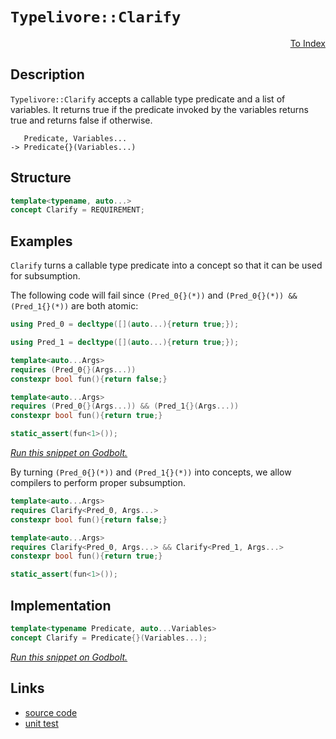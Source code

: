 <!-- Copyright 2024 Feng Mofan
SPDX-License-Identifier: Apache-2.0 -->

# `Typelivore::Clarify`

<p style='text-align: right;'><a href="../../../index.md#conceptualizations-2">To Index</a></p>

## Description

`Typelivore::Clarify` accepts a callable type predicate and a list of variables.
It returns true if the predicate invoked by the variables returns true and returns false if otherwise.

<pre><code>   Predicate, Variables...
-> Predicate{}(Variables...)</code></pre>

## Structure

```C++
template<typename, auto...>
concept Clarify = REQUIREMENT;
```

## Examples

`Clarify` turns a callable type predicate into a concept so that it can be used for subsumption.

The following code will fail since `(Pred_0{}(*))` and `(Pred_0{}(*)) && (Pred_1{}(*))` are both atomic:

```C++
using Pred_0 = decltype([](auto...){return true;});

using Pred_1 = decltype([](auto...){return true;});

template<auto...Args>
requires (Pred_0{}(Args...))
constexpr bool fun(){return false;}

template<auto...Args>
requires (Pred_0{}(Args...)) && (Pred_1{}(Args...))
constexpr bool fun(){return true;}

static_assert(fun<1>());
```

[*Run this snippet on Godbolt.*](https://godbolt.org/#z:OYLghAFBqd5QCxAYwPYBMCmBRdBLAF1QCcAaPECAMzwBtMA7AQwFtMQByARg9KtQYEAysib0QXACx8BBAKoBnTAAUAHpwAMvAFYTStJg1DIApACYAQuYukl9ZATwDKjdAGFUtAK4sGIMwCspK4AMngMmAByPgBGmMQSAMykAA6oCoRODB7evv5BaRmOAmER0SxxCVzJdpgOWUIETMQEOT5%2BgbaY9sUMjc0EpVGx8Um2TS1teZ0KE4PhwxWj1QCUtqhexMjsHF4ZRgDUysSY6AD6GgcmiQAiB1jItAQAnimYECYBVgE3EExeRAAdMCViYAOwWE4ETYMA4EYheTDXKxgm6gxJWDQAQRM2L24WARxO5y4V1u9zqT1e70%2B31%2B/yBIPBkMw0OIsPhiOR4LR3OxuKxBEwLBSBiF1zcDNQwMBWOIwAU12wApOAEcvHgTgoDhBjqcLsyeRA5QqZStQdi0AxZphVCliAcYqhPAcqF4GBBQRCoTDXWIlNzUQKBUKRWKkYlJQDpcCTYrEsrsWqNVqdXrzhpDajjfKFGaVlczAA2cxFtPEs5cLO/OP5gVWm12h1Ol1uj1ellsjkIiMom7B7GzJiOZBnJgKJQtajuiVVhOe9EWDhrWicAK8PwcLSkVCcNzWawHBQbLaYQuJHikAiaZdrADWIACRcBAA4i1IAmCi5IAJyJL9mMkq4cJIvAsBIGgaKQm7bruHC8AoIBQdeW7LqQcCwDAiAgBsBApAC5CUGgIp0PEkSsDsqhvgAtN%2BBzAMgyAHFIgJmLwpyECQeDoHo/CCCIYjsFIMiCIoKjqKhpC6FwpAAO7EEwKScDwK5rhuN47pwADyAL4QQByoFQBxUUWtGSPRjHMZIrE6h4JH0A65gXisvAoVoawQEgxEpKRZAUBA3m%2BSAwBSGYfB0EKxCIRAMQaTE4TNM8ym8PFzDEM8WkxNodQoZexFsIIWkMLQSWSVgMReMAkq0LQiHcLwWAsIYwDiGVmo5XgABumB1dutp1ACOyXuEQrAdutB4DECnpR4WAafCeDgfVpDdcQTpKDcwrNRNRg3msVAGAqABqeCYLJWlvJul58cIojiMJN1iWoGnSfozUoAelj6JNiGQGsqApL0dXUbM6DXDcpiWNYZiwatxDcT18BrLU9TOBArhTH4MmhAs5SVHohSZAImME%2BkRMMEMePLF0PQNHMJMySjvT9C0lMjFU4wDAznOs7j7MSMjJ7bAL%2BhqdBGlwcZNF0QxTEsWYOq4JxjmAVwLlXntawIJgTBYAknqkA%2BkiJICf5gpIGiSGYkhFpBT4/qLIFgSAF6Au%2BRYvj%2BL5cEWASSFwAR/kW4uSXBCFIRrqEeVhnk4bpBH%2BYFDnkWwnDNCwnVgtRTAHI8zXMT%2BgJcICfX4EQ8M8TJN0Cfd0iPUoz2SboYXyYpyWqRw64h7B2nx/phkHOnmfZ7nBiHFwhfF5cEB2T5DnnmY6tuWhsdJ/EhEBag9mjEPWd50YE9cFBNBPPE0WxZJqWJclpBX%2BlmXZQ4N/5YwBBFSVGnlZV1W1TfjXbTsbc%2BATj1G6r1diqgBpChviNboGkJpTUSrNQBrl4ZLUvKtdamBNpNSMDtUAUc%2BCHQUCdM6F1GA32rndISddZBPQktuZub1dqQysF9BBv0DYAyBpwEGBAwa3FYdDWG8QK6Iz%2BjTDqaMMaeHaHoHGZR%2BYyUJr0bmKishsyWBzJmdMuayLyIzboUi%2BhzE0fjRm9N9FYx5vMRRWiRbHk2MLNWjsu4wV4JLXeI996EgnkXEuisy4kHPGrVymtSDa11qMA2wFQKkHAokQulswSBzBGCRIVsbb%2B27h4zg4dkJ7XQjHJAuE9IbzXsQFOOx050RYAoTqTFOp%2BPDLMdiQSK68VkDXGhIl5ANwYToF2ckFJKXqh3NxEte54QBAZIyNTzJ1IaQcJphcWn6RnlvOe8RzyJCXoU1emzfLlMOQ5EADSUgpDOCss4ayxzEBYN%2BcKp8oqUAvtuO%2BpVLwfIfjlZ%2BW8Cpv2KqVIBmAKpVTEL/Za/88EoNIMAjqYCNL9WQINGBgg4GSQQdNZ4yD5poJvpg9I2Ctp4IJIUg6TBjqnXOpdShXTqESFoaJfpL0hlj2MJ9GwHCkY7kBlkOqAB6UGH0oaWBhh4uGCNOHIyMajPw6MGDuCsfIxVZjqbqOJsq5RZNehqu0bK5mljcjWJ0QIFmtjFjmJsdzIcvM7HmMFk4oS4z1Kh04IPe5tT6mNOacOHq6ylblxCXsqOWsdZ60oB3OJ4EzCF0SIkAIARLZHw0PGr8L4cmaXgrYCOy9zSGxAMbIuiQXx%2B0AkmosgEvyO0SK6nu2a80dzYpmsOkd3JrFWhkZwkggA%3D%3D%3D)

By turning `(Pred_0{}(*))` and `(Pred_1{}(*))` into concepts, we allow compilers to perform proper subsumption.

```C++
template<auto...Args>
requires Clarify<Pred_0, Args...>
constexpr bool fun(){return false;}

template<auto...Args>
requires Clarify<Pred_0, Args...> && Clarify<Pred_1, Args...>
constexpr bool fun(){return true;}

static_assert(fun<1>());
```

## Implementation

```C++
template<typename Predicate, auto...Variables>
concept Clarify = Predicate{}(Variables...);
```

[*Run this snippet on Godbolt.*](https://godbolt.org/#z:OYLghAFBqd5QCxAYwPYBMCmBRdBLAF1QCcAaPECAMzwBtMA7AQwFtMQByARg9KtQYEAysib0QXACx8BBAKoBnTAAUAHpwAMvAFYTStJg1DIApACYAQuYukl9ZATwDKjdAGFUtAK4sGISQCspK4AMngMmAByPgBGmMQgZqQADqgKhE4MHt6%2B/kGp6Y4CYRHRLHEJSXaYDplCBEzEBNk%2BfoG2mPZFDPWNBCVRsfGJtg1NLbntCmP94YPlw2YAlLaoXsTI7BwEmCzJBjsmAMxuBACeyYysmADUysSY%2BKI7pDdMXkQAdN8Aao14TBi9AUx2wJg0AEE0AxNskCDc3AZiHgqGcbscACJ3B5PJiHADsVnxGIgf2RgOB30%2BS2OVkh4IhAHoAFSstnsjmMhkstk3AAqmGmChu7K5kJ5HMlrLFEIZXnSRmxjwA%2Bhp0UcsVhkLRzpcICYAlYAiT3l9vjTCQ8COsGDcCMQvJhaSZiTSjnTZZD5eFgEr0MquOrNTUdRdMPrDQaTR9UFSLRYrTa7Q6ne6XRi3R6GTs9gdU25TbHvhDiMAQUcwZCHgBHLx4B7CxH/VHHNz3FUaV4lstU0EM6HTTCqZLEG4xVCeG5ULwMCDxxPEW1UMRKZ3EhnZ3b7PH5wtU7vlyslzC1%2BuChFIlFnVvt/2dm4H3sV9FmABs5lfF%2Bb15Ot4DXdLBQnyPAcdmHUdx0nadZ3nTBrUXZNHTXDEN0haY8TwZBlSYBQlCaagZ1bLhQTnTMOBWWhOACXg/A4LRSFQTg3GsawbgUNYNlucwjh4UgCE0ciVgAaxAAJJE%2BDRJC4fEjg0AINDfV8zAADmU/ROEkXgWAkDRO1o%2BjGI4XgFBATt%2BLo8jSDgWAYEQEA1gIZIPnISg0D2Oh4kia5OFUZTXwAWlfSQbmAZBkBuKRPjMXhHkIEg8HQPR%2BEEEQxHYKQZEERQVHUCzSF0LhSAAd2IJhkk4HgKKomiBIYzgAHkPic%2BFUCoG5fICoKQrCiLxLMG4IA8dz6FHbiuCWXhzK0FYICQNzkg8sgKAgebFpAYApCSGgdXiEyIBiWqYnCRozgq3gjuYYgznqmJtBqczeLcthBHqhhaFOvKsBiLxgALWhaBM7heCwFhDGAcRPrPWoADdBVqocag%2BLZePCHZKLy2g8BiUqro8LBavtPBtKB0hYeIcclAxXYwcxowBJWKgDDLH48EwIr6suWjeOS4RRHEDKeeytRaoK/QwZQFjLH0LGTMgFZUDhTJAf86Z0ExUxLGsMwDLJ5EsFlucOi6TIXAYdxPFaPRQjmMoKj0AoMgECY/EKh3ugGW3hkK6pagEXpxgt3Jvc6e66hmD2hgSb2ZmdvR0KaCOFijlZ2PWTYJCqjhqNIfTeEM9q/MC4LQvCyL%2BogXA4tGsweImvj6ZWBBMCYLAEkNkTJCOT4AE4jnxSRJLMSRX10gJX279SOE00htJ4z5Xy4V9lO75TF7ErgAl718c9qwzjNM%2BuLJm2zZvsprnOW1aRq8thOEaFhofxfymBubUwYi7vPi4CSYvwIg9aSrIVK/NpCCyUMLPKugkglTKmdTO2dc51Q4I1RyHwbitTeMQB%2BT8X5v0VFwT%2B381SDVQMNeIL4jjLEmvTKyc1SELRGi5Fa9C1r30fv5PBG1u5cE7NtHYxA9oHTyhdE6Z1SAiKujdO6DgxFPUYAQV671apfR%2Bn9AGYiQY0y2PRfADwYZwzygjZASMxGo06LVTG2MTp420ZNZExNeJkwppgKmoMjC01AEfPgTMFAszZhzRgYiebAPSqA2QQtcr0SgWLOmGsrBS0sQbeWisBDK1VurSWFhtZ511glOGcsjah2cBAVwsdCrW1KJHe2aRHZZEDi7FINT3Y2yqcHY2fsY71LjiHX2PRw4tKTnHTpOQGnx1mJUwZ41Vhp3SvAmqeV85sJwa/Aw%2BDCESQGpXf%2BFDxrUKPo3ZurdKCZ2nrPT%2Bkl8Sb3xDJSQQ8gqFUQXvWwB8pqWWsnZByzUmFX08t5Dg98uosAUNDcK0MCGfDzNMX%2BVcEqAJSnzUJmV5DgMiToEARxiqlXKkDOZO8FkNXPi1NqALgpApBTcMFn9IXwhIWQ6uRwjh11eTNOhdLvksJGiAEFyRkjKkpcqal2EsFBT4HQfhgjDrHSumIiR11br3VkaQ56Ci3ofR0Zgb6v0xDqJJpo9xtjSC6NDrDQG9EjEmJJmY9G9FLE4zODYgm9ixFOLSC46m7ifQ0MZkwZmrN2acyCUAhFEgwlZRRSLdFMTjCZOljEJJDEUkMEBoyVWEtNaWGyQxXJ%2Bt4Apx6d0U25sRlWzNonO2rsmmZDKY0womQy1e0Kb0/2zQultKKX0vo9ao6jD6NWsZXaM7TM4oO9GCDd6cEwSwQFwLQXgupZsv%2BJAdlMobqQJuLdhiG3RqcxIn8GUBHklJXSDL8RLzxQZTg%2B8zKro7gEHuARlJvm7pIbuMk%2B5cAxejI48yL1GUPtNTO0Vz150vf%2BwSpNdom0kEAA%3D%3D)

## Links

- [source code](../../../../conceptrodon/typelivore/concepts/clarify.hpp)
- [unit test](../../../../tests/unit/concepts/typelivore/clarify.test.hpp)
